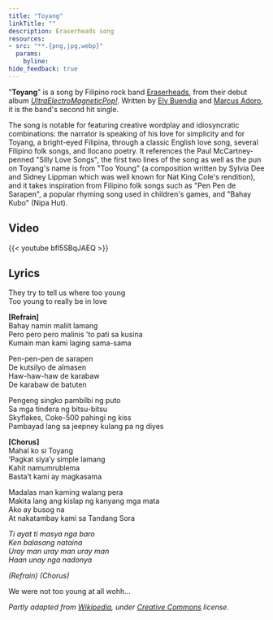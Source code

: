 ```yaml
---
title: "Toyang"
linkTitle: ""
description: Eraserheads song
resources:
- src: "**.{png,jpg,webp}"
  params:
    byline:
hide_feedback: true
---
```

"**Toyang**" is a song by Filipino rock band [Eraserheads](../eraserheads), from their debut album *[UltraElectroMagneticPop!](../ultraelectromagneticpop)*. Written by [Ely Buendia](../ely-buendia) and [Marcus Adoro](../marcus-adoro), it is the band's second hit single.

The song is notable for featuring creative wordplay and idiosyncratic combinations: the narrator is speaking of his love for simplicity and for Toyang, a bright-eyed Filipina, through a classic English love song, several Filipino folk songs, and Ilocano poetry. It references the Paul McCartney-penned "Silly Love Songs", the first two lines of the song as well as the pun on Toyang's name is from "Too Young" (a composition written by Sylvia Dee and Sidney Lippman which was well known for Nat King Cole's rendition), and it takes inspiration from Filipino folk songs such as "Pen Pen de Sarapen", a popular rhyming song used in children's games, and "Bahay Kubo" (Nipa Hut). 

## Video

{{< youtube bfl5SBqJAEQ >}}
## Lyrics

They try to tell us where too young\
Too young to really be in love

**[Refrain]**\
Bahay namin maliit lamang\
Pero pero pero malinis 'to pati sa kusina\
Kumain man kami laging sama-sama

Pen-pen-pen de sarapen\
De kutsilyo de almasen\
Haw-haw-haw de karabaw\
De karabaw de batuten

Pengeng singko pambilbi ng puto\
Sa mga tindera ng bitsu-bitsu\
Skyflakes, Coke-500 pahingi ng kiss\
Pambayad lang sa jeepney kulang pa ng diyes

**[Chorus]**\
Mahal ko si Toyang\
’Pagkat siya’y simple lamang\
Kahit namumrublema\
Basta’t kami ay magkasama

Madalas man kaming walang pera\
Makita lang ang kislap ng kanyang mga mata\
Ako ay busog na\
At nakatambay kami sa Tandang Sora

*Ti ayat ti masya nga baro*\
*Ken balasang nataina*\
*Uray man uray man uray man*\
*Haan unay nga nadonya*

*(Refrain) (Chorus)*

We were not too young at all wohh...


*Partly adapted from [Wikipedia](https://en.wikipedia.org), under [Creative Commons](https://en.wikipedia.org/wiki/Wikipedia:Text_of_Creative_Commons_Attribution-ShareAlike_3.0_Unported_License) license.*